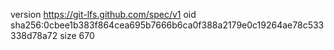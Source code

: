 version https://git-lfs.github.com/spec/v1
oid sha256:0cbee1b383f864cea695b7666b6ca0f388a2179e0c19264ae78c533338d78a72
size 670
